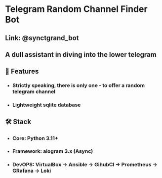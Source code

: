 # Telegram Random Channel Finder Bot 
## Link: @synctgrand_bot
## A dull assistant in diving into the lower telegram

## 🌟 Features
- ### Strictly speaking, there is only one - to offer a random telegram channel
- ### Lightweight sqlite database

## 🛠 Stack
- ### Core: Python 3.11+
- ### Framework: aiogram 3.x (Async)
- ### DevOPS: VirtualBox -> Ansible -> GihubCI -> Prometheus -> GRafana -> Loki
